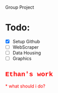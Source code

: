 Group Project

<h1>Todo:</h1>

- [x] Setup Github
- [ ] WebScraper
- [ ] Data Housing
- [ ] Graphics

<h2 style="color:red;font-family:courier">Ethan's work</h2>
<p style="color:red"> * what should i do?</p>
